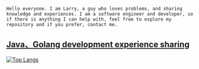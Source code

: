 ``Hello everyone. I am Larry, a guy who loves problems, and sharing knowledge and experiences. I am a software engineer and developer, so if there is anything I can help with, feel free to explore my repository and if you prefer, contact me.``

[Java、Golang development experience sharing](https://www.zhihu.com/people/geek-larry) 
---

[![Top Langs](https://github-readme-stats.vercel.app/api/top-langs/?username=geek-larry&layout=compact)](https://github.com/geek-larry/github-readme-stats)
